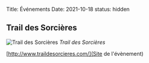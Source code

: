 Title: Événements
Date: 2021-10-18
status: hidden

## Trail des Sorcières

![Trail des Sorcières](/images/affiche-trail.jpeg)
*Trail des Sorcières*

[http://www.traildesorcieres.com/](Site de l'évènement)

